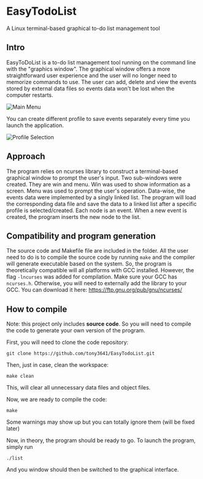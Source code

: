 # EasyTodoList

A Linux terminal-based graphical to-do list management tool

## Intro

EasyToDoList is a to-do list management tool running on the command line with the "graphics window". The graphical window offers a more straightforward user experience and the user will no longer need to memorize commands to use. The user can add, delete and view the events stored by external data files so events data won't be lost 
when the computer restarts.

![Main Menu](C:\Users\tony3\Contacts\Desktop\EasyTodoList\readmeSRC\menu.JPG)



You can create different profile to save events separately every time you launch the application.

![Profile Selection](C:\Users\tony3\Contacts\Desktop\EasyTodoList\readmeSRC\profile.JPG)



## Approach

The program relies on ncurses library to construct a terminal-based graphical window to prompt the user's input. Two sub-windows were created. They are win and menu. Win was used to show information as a screen. Menu was used to prompt the user's operation. Data-wise, the events data were implemented by a singly linked list. The program will load the corresponding data file and save the data to a linked list after a specific profile is selected/created. Each node is an event. When a new event is created, the program inserts the new node to the list.



## Compatibility and program generation

The source code and Makefile file are included in the folder. All the user need to do is to compile the source code by running ```make``` and the compiler will generate executable based on the system. So, the program is theoretically compatible will all platforms with GCC installed. However, the flag ```-lncurses``` was added for compilation. Make sure your GCC has ```ncurses.h```. Otherwise, you will need to externally add the library to your GCC. You can download it here: https://ftp.gnu.org/pub/gnu/ncurses/



## How to compile

Note: this project only includes **source code**. So you will need to compile the code to generate your own version of the program.

First, you will need to clone the code repository:

```
git clone https://github.com/tony3641/EasyTodoList.git
```

Then, just in case, clean the workspace:

```
make clean
```

This, will clear all unnecessary data files and object files.

Now, we are ready to compile the code:

```
make
```

Some warnings may show up but you can totally ignore them (will be fixed later)

Now, in theory, the program should be ready to go. To launch the program, simply run

```
./list
```

And you window should then be switched to the graphical interface.